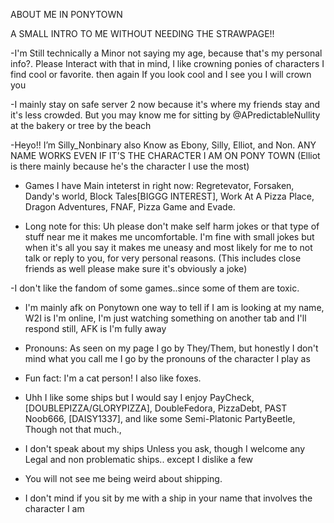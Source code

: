 ABOUT ME IN PONYTOWN

A SMALL INTRO TO ME WITHOUT NEEDING THE STRAWPAGE!!

-I'm Still technically a Minor not saying my age, because that's my personal info?. Please Interact with that in mind, I like crowning ponies of characters I find cool or favorite. then again If you look cool and I see you I will crown you

-I mainly stay on safe server 2 now because it's where my friends stay and it's less crowded. But you may know me for sitting by @APredictableNullity at the bakery or tree by the beach

-Heyo!! I’m Silly_Nonbinary also Know as Ebony, Silly, Elliot, and Non. ANY NAME WORKS EVEN IF IT'S THE CHARACTER I AM ON PONY TOWN (Elliot is there mainly because he's the character I use the most)

- Games I have Main inteterst in right now: Regretevator, Forsaken, Dandy's world, Block Tales[BIGGG INTEREST], Work At A Pizza Place, Dragon Adventures, FNAF, Pizza Game and Evade.


- Long note for this: Uh please don't make self harm jokes or that type of stuff near me it makes me uncomfortable.
  I'm fine with small jokes but when it's all you say it makes me uneasy and most likely for me to not talk or reply to you, for very personal reasons. (This includes close friends as well please make sure it's obviously a joke)


-I don't like the fandom of some games..since some of them are toxic.

- I'm mainly afk on Ponytown one way to tell if I am is looking at my name, W2I is I'm online, I'm just watching something on another tab and I'll respond still, AFK is I'm fully away

- Pronouns: As seen on my page I go by They/Them, but honestly I don't mind what you call me I go by the pronouns of the character I play as

- Fun fact: I'm a cat person! I also like foxes.

- Uhh I like some ships but I would say I enjoy PayCheck, [DOUBLEPIZZA/GLORYPIZZA], DoubleFedora, PizzaDebt, PAST Noob666, [DAISY1337], and like some Semi-Platonic PartyBeetle, Though not that much.,

- I don't speak about my ships Unless you ask, though I welcome any Legal and non problematic ships.. except I dislike a few

- You will not see me being weird about shipping.

- I don't mind if you sit by me with a ship in your name that involves the character I am

